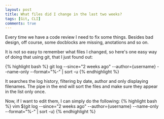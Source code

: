 ```yaml
---
layout: post
title: What files did I change in the last two weeks?
tags: [Git, CLI]
comments: true
---
```


Every time we have a code review I need to fix some things. Besides bad design,
off course, some docblocks are missing, anotations and so on.

It is not so easy to remember what files I changed, so here's one easy way of doing
that using git, that I just found out:

{% highlight bash %}
git log --since="2 weeks ago" --author={username} --name-only --format="%-" | sort -u
{% endhighlight %}

It searches the log history, filtering by date, author and only
displaying filenames. The pipe in the end will sort the files and make sure they
appear in the list only once.

Now, if I want to edit them, I can simply do the following:
{% highlight bash %}
vim $(git log --since="2 weeks ago" --author={username} --name-only --format="%-" | sort -u)
{% endhighlight %}
